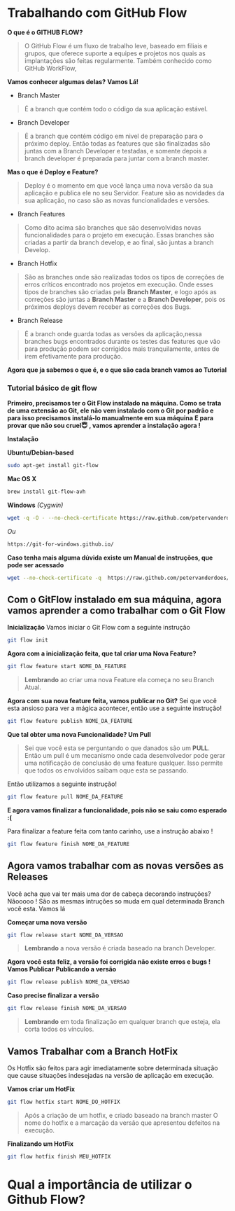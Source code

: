 # Trabalhando com GitHub Flow

**O que é o GITHUB FLOW?**
> O GitHub Flow é um fluxo de trabalho leve, baseado em filiais e grupos, que oferece suporte a equipes e projetos nos quais as implantações são feitas regularmente. 
> Também conhecido como GitHub WorkFlow, 

**Vamos conhecer algumas delas?**  **Vamos Lá!**
- Branch Master
> É a branch que contém todo o código da sua aplicação estável.

- Branch Developer  
> É a branch que contém código em nivel de preparação para o próximo deploy. Então todas as features que são finalizadas são juntas com a Branch Developer e testadas, e somente depois a branch developer é preparada para juntar com a branch master. 

**Mas o que é Deploy e Feature?**
> Deploy é o momento em que você lança uma nova versão da sua aplicação e publica ele no seu Servidor.
> Feature são as novidades da sua aplicação, no caso são as novas funcionalidades e versões.

- Branch Features 
> Como dito acima são branches que são desenvolvidas novas funcionalidades para o projeto em execução. Essas branches são criadas a partir da branch develop, e ao final, são juntas a branch Develop.

- Branch Hotfix
> São as branches onde são realizadas todos os tipos de correções de erros críticos encontrado nos projetos em execução. Onde esses tipos de branches são criadas pela **Branch Master**, e logo após as correções são juntas a **Branch Master** e a **Branch Developer**, pois os próximos deploys devem receber as correções dos Bugs.

- Branch Release
> É a branch onde guarda todas as versões da aplicação,nessa branches bugs encontrados durante os testes das features que vão para produção podem ser corrigidos mais tranquilamente, antes de irem efetivamente para produção. 

**Agora que ja sabemos o que é, e o que são cada branch vamos ao Tutorial**


### Tutorial básico de git flow

**Primeiro, precisamos ter o Git Flow instalado na máquina. Como se trata de uma extensão ao Git, ele não vem instalado com o Git por padrão e para isso precisamos instalá-lo manualmente em sua máquina** **E para provar que não sou cruel😇 , vamos aprender a instalação agora !**

 

**Instalação**

**Ubuntu/Debian-based**
```bash
sudo apt-get install git-flow
```


**Mac OS X**
```bash
brew install git-flow-avh
```


**Windows**
*(Cygwin)*
```bash
wget -q -O - --no-check-certificate https://raw.github.com/petervanderdoes/gitflow-avh/develop/contrib/gitflow-installer.sh install stable | bash
```
*Ou*
```bash
https://git-for-windows.github.io/
```

**Caso tenha mais alguma dúvida existe um Manual de instruções, que pode ser acessado**
```bash
wget --no-check-certificate -q  https://raw.github.com/petervanderdoes/gitflow-avh/develop/contrib/gitflow-installer.sh && bash gitflow-installer.sh install stable; rm gitflow-installer.sh
```



## Com o GitFlow instalado em sua máquina, agora vamos aprender a como trabalhar com o Git Flow 

**Inicialização**
Vamos iniciar o Git Flow com a seguinte instrução
```bash
git flow init
```

**Agora com a inicialização feita, que tal criar uma Nova Feature?**
```bash
git flow feature start NOME_DA_FEATURE
```
> **Lembrando** ao criar uma nova Feature ela começa no seu Branch Atual.

**Agora com sua nova feature feita, vamos publicar no Git?**
Sei que você esta ansioso para ver a mágica acontecer, então use a seguinte instrução!
```bash
git flow feature publish NOME_DA_FEATURE
```

**Que tal obter uma nova Funcionalidade? Um Pull**
> Sei que você esta se perguntando o que danados são um **PULL**.
Então um pull é um mecanismo onde cada desenvolvedor pode gerar uma notificação de conclusão de uma feature qualquer. Isso permite que todos os envolvidos saibam oque esta se passando.

Então utilizamos a seguinte instrução!
```bash
git flow feature pull NOME_DA_FEATURE
```
**E agora vamos finalizar a funcionalidade, pois não se saiu como esperado :(**

Para finalizar a feature feita com tanto carinho, use a instrução abaixo !
```bash
git flow feature finish NOME_DA_FEATURE
```

## Agora vamos trabalhar com as novas versões as Releases 
Você acha que vai ter mais uma dor de cabeça decorando instruções? Nãooooo !
São as mesmas intruções so muda em qual determinada Branch você esta. Vamos lá

**Começar uma nova versão**
```bash
git flow release start NOME_DA_VERSAO
```
> **Lembrando** a nova versão é criada baseado na branch Developer.

**Agora você esta feliz, a versão foi corrigida não existe erros e bugs !** **Vamos Publicar**
**Publicando a versão**
```bash
git flow release publish NOME_DA_VERSAO
```

**Caso precise finalizar a versão**
```bash
git flow release finish NOME_DA_VERSAO
```
> **Lembrando** em toda finalização em qualquer branch que esteja, ela corta todos os vínculos.


## Vamos Trabalhar com a Branch HotFix 
Os Hotfix são feitos para agir imediatamente sobre determinada situação que cause situações indesejadas na versão de aplicação em execução.

**Vamos criar um HotFix**
```bash
git flow hotfix start NOME_DO_HOTFIX
```

> Após a criação de um hotfix, e criado baseado na branch master
> O nome do hotfix e a marcação da versão que apresentou defeitos na execução.

**Finalizando um HotFix**
```bash
git flow hotfix finish MEU_HOTFIX
```

# Qual a importância de utilizar o Github Flow?

